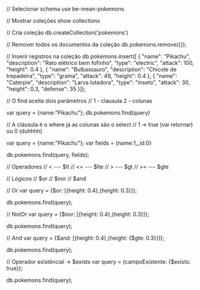 

// Selecionar schema
use be-mean-pokemons

// Mostrar coleções
show collections

// Cria coleção
db.createCollection('pokemons')

// Remover todos os documentos da coleção
db.pokemons.remove({});

// Inserir registros na coleção
db.pokemons.insert([
{
  "name": "Pikachu",
  "description": "Rato elétrico bem fofinho",
  "type": "electric",
  "attack": 100,
  "height": 0.4
},
{
  "name": "Bulbassauro",
  "description": "Chicote de trepadeira",
  "type": "grama",
  "attack": 49,
  "height": 0.4
},
{
  "name": "Caterpie",
  "description": "Larva lutadora",
  "type": "inseto",
  "attack": 30,
  "height": 0.3,
  "defense": 35
}]);


// O find aceita dois parâmetros
// 1 - clausula 2 - colunas

var query = {name:"Pikachu"};
db.pokemons.find(query)

// A cláusula é o where já as colunas são o select
// 1 -> true (vai retornar) ou 0 (duhhhh)

var query = {name:"Pikachu"};
var fields = {name:1,_id:0}

db.pokemons.find(query, fields);

// Operadores
// <   ---  $lt
// <=  ---  $lte
// >   ---  $gt
// >=  ---  $gte

// Lógicos
// $or
// $nor
// $and

// Or
var query =  {$or: [{height: 0.4},{height: 0.3}]};

db.pokemons.find(query);

// NotOr
var query =  {$nor: [{height: 0.4},{height: 0.3}]};

db.pokemons.find(query);

// And
var query =  {$and: [{height: 0.4},{height: {$gte: 0.3}}]};

db.pokemons.find(query);


// Operador existêncial -> $exists
var query =  {campoExistente: {$exists: true}};

db.pokemons.find(query);




